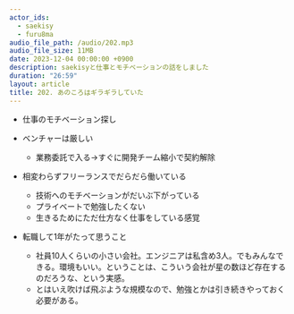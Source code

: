 ```yaml
---
actor_ids:
  - saekisy
  - furu8ma
audio_file_path: /audio/202.mp3
audio_file_size: 11MB
date: 2023-12-04 00:00:00 +0900
description: saekisyと仕事とモチベーションの話をしました
duration: "26:59"
layout: article
title: 202. あのころはギラギラしていた
---
```


- 仕事のモチベーション探し
- ベンチャーは厳しい
    - 業務委託で入る→すぐに開発チーム縮小で契約解除
- 相変わらずフリーランスでだらだら働いている
    - 技術へのモチベーションがだいぶ下がっている
    - プライベートで勉強したくない
    - 生きるためにただ仕方なく仕事をしている感覚

- 転職して1年がたって思うこと
    - 社員10人くらいの小さい会社。エンジニアは私含め3人。でもみんなできる。環境もいい。ということは、こういう会社が星の数ほど存在するのだろうな、という実感。
    - とはいえ吹けば飛ぶような規模なので、勉強とかは引き続きやっておく必要がある。
